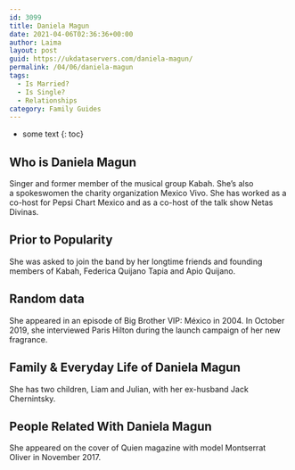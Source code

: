 ```yaml
---
id: 3099
title: Daniela Magun
date: 2021-04-06T02:36:36+00:00
author: Laima
layout: post
guid: https://ukdataservers.com/daniela-magun/
permalink: /04/06/daniela-magun
tags:
  - Is Married?
  - Is Single?
  - Relationships
category: Family Guides
---
```


* some text
{: toc}


## Who is Daniela Magun
                  
                  
                  
Singer and former member of the musical group Kabah. She&#8217;s also a spokeswomen the charity organization Mexico Vivo. She has worked as a co-host for Pepsi Chart Mexico and as a co-host of the talk show Netas Divinas. 
                  
              
            
              
            
                
                
                
## Prior to Popularity
                  
                  
                  
She was asked to join the band by her longtime friends and founding members of Kabah, Federica Quijano Tapia and Apio Quijano. 
                  
              
            
              
            
                
                
                
## Random data
                  
                  
                  
She appeared in an episode of Big Brother VIP: México in 2004. In October 2019, she interviewed Paris Hilton during the launch campaign of her new fragrance. 
                  
              
            
              
            
                
                
                
## Family & Everyday Life of Daniela Magun
                  
                  
                  
She has two children, Liam and Julian, with her ex-husband Jack Chernintsky. 
                  
              
            
              
            
                
                
                
## People Related With Daniela Magun
                  
                  
                  
She appeared on the cover of Quien magazine with model Montserrat Oliver in November 2017.
                  
              
            
              
            
                
              
            
              
              
            
            
              
            
          
          
          